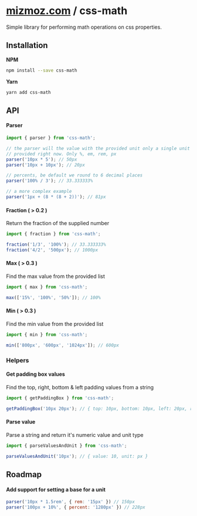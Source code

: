 # [mizmoz.com](https://www.mizmoz.com) / css-math
Simple library for performing math operations on css properties.

## Installation

**NPM**
```sh
npm install --save css-math
```

**Yarn**
```sh
yarn add css-math
```

## API

#### Parser
```js
import { parser } from 'css-math';

// the parser will the value with the provided unit only a single unit type can be 
// provided right now. Only %, em, rem, px 
parser('10px * 5'); // 50px
parser('10px + 10px'); // 20px

// percents, be default we round to 6 decimal places
parser('100% / 3'); // 33.333333%

// a more complex example
parser('1px + (8 * (8 + 2))'); // 81px
```

#### Fraction ( > 0.2 )

Return the fraction of the supplied number

```js
import { fraction } from 'css-math';

fraction('1/3', '100%'); // 33.333333%
fraction('4/2', '500px'); // 1000px
```

#### Max ( > 0.3 )

Find the max value from the provided list

```js
import { max } from 'css-math';

max(['15%', '100%', '50%']); // 100%
```

#### Min ( > 0.3 )

Find the min value from the provided list

```js
import { min } from 'css-math';

min(['800px', '600px', '1024px']); // 600px
```

### Helpers

#### Get padding box values

Find the top, right, bottom & left padding values from a string

```js
import { getPaddingBox } from 'css-math';

getPaddingBox('10px 20px'); // { top: 10px, bottom: 10px, left: 20px, right: 20px, width: 40px, height: 20px }
```

#### Parse value

Parse a string and return it's numeric value and unit type

```js
import { parseValuesAndUnit } from 'css-math';

parseValuesAndUnit('10px'); // { value: 10, unit: px }
```

## Roadmap

#### Add support for setting a base for a unit

```js
parser('10px * 1.5rem', { rem: '15px' }) // 150px
parser('100px + 10%', { percent: '1280px' }) // 228px
```
